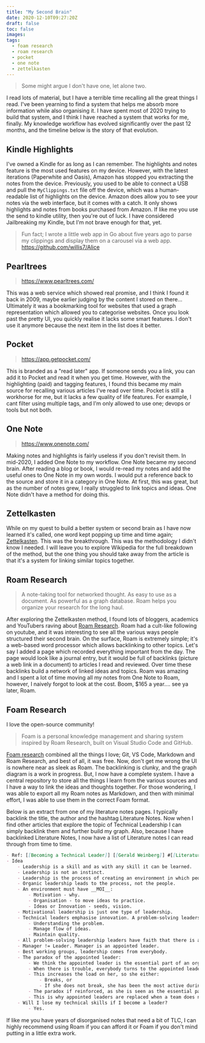 ```yaml
---
title: "My Second Brain"
date: 2020-12-10T09:27:20Z
draft: false
toc: false
images:
tags:
  - foam research
  - roam research
  - pocket
  - one note
  - zettelkasten
---
```


> Some might argue I don't have one, let alone two.

I read lots of material, but I have a terrible time recalling all the great things I read. I've been yearning to find a system that helps me absorb more information while also organising it. I have spent most of 2020 trying to build that system, and I think I have reached a system that works for me, finally. My knowledge workflow has evolved significantly over the past 12 months, and the timeline below is the story of that evolution.

## Kindle Highlights
I've owned a Kindle for as long as I can remember. The highlights and notes feature is the most used features on my device. However, with the latest iterations (Paperwhite and Oasis), Amazon has stopped you extracting the notes from the device. Previously, you used to be able to connect a USB and pull the `MyClippings.txt` file off the device, which was a human-readable list of highlights on the device. Amazon does allow you to see your notes via the web interface, but it comes with a catch. It only shows highlights and notes from books purchased from Amazon. If like me you use the send to kindle utility, then you're out of luck. I have considered Jailbreaking my Kindle, but I'm not brave enough for that, yet.

> Fun fact; I wrote a little web app in Go about five years ago to parse my clippings and display them on a carousel via a web app.
https://github.com/willis7/Alice

## Pearltrees
> https://www.pearltrees.com/

This was a web service which showed real promise, and I think I found it back in 2009, maybe earlier judging by the content I stored on there... Ultimately it was a bookmarking tool for websites that used a graph representation which allowed you to categorise websites. Once you look past the pretty UI, you quickly realise it lacks some smart features. I don't use it anymore because the next item in the list does it better.

## Pocket
> https://app.getpocket.com/

This is branded as a "read later" app. If someone sends you a link, you can add it to Pocket and read it when you get time. However, with the highlighting (paid) and tagging features, I found this became my main source for recalling various articles I've read over time. Pocket is still a workhorse for me, but it lacks a few quality of life features. For example, I cant filter using multiple tags, and I'm only allowed to use one; devops or tools but not both.

## One Note
> https://www.onenote.com/

Making notes and highlights is fairly useless if you don't revisit them. In mid-2020, I added One Note to my workflow. One Note became my second brain. After reading a blog or book, I would re-read my notes and add the useful ones to One Note in my own words. I would put a reference back to the source and store it in a category in One Note. At first, this was great, but as the number of notes grew, I really struggled to link topics and ideas. One Note didn't have a method for doing this.

## Zettelkasten
While on my quest to build a better system or second brain as I have now learned it's called, one word kept popping up time and time again; [Zettelkasten](https://en.wikipedia.org/wiki/Zettelkasten). This was the breakthrough. This was the methodology I didn't know I needed. I will leave you to explore Wikipedia for the full breakdown of the method, but the one thing you should take away from the article is that it's a system for linking similar topics together.

## Roam Research
> A note-taking tool for networked thought.
> As easy to use as a document. As powerful as a graph database. Roam helps you organize your research for the long haul.

After exploring the Zettelkasten method, I found lots of bloggers, academics and YouTubers raving about [Roam Research](https://roamresearch.com/). Roam had a cult-like following on youtube, and it was interesting to see all the various ways people structured their second brain. On the surface, Roam is extremely simple; it's a web-based word processor which allows backlinking to other topics. Let's say I added a page which recorded everything important from the day. The page would look like a journal entry, but it would be full of backlinks (picture a web link in a document) to articles I read and reviewed. Over time these backlinks build a network of linked ideas and topics. Roam was amazing and I spent a lot of time moving all my notes from One Note to Roam, however, I naively forgot to look at the cost. Boom, $165 a year.... see ya later, Roam.

## Foam Research
I love the open-source community!

> Foam is a personal knowledge management and sharing system inspired by Roam Research, built on Visual Studio Code and GitHub.

[Foam research](https://foambubble.github.io/foam/) combined all the things I love; Git, VS Code, Markdown and Roam Research, and best of all, it was free. Now, don't get me wrong the UI is nowhere near as sleek as Roam. The backlinking is clunky, and the graph diagram is a work in progress. But, I now have a complete system. I have a central repository to store all the things I learn from the various sources and I have a way to link the ideas and thoughts together. For those wondering, I was able to export all my Roam notes as Markdown, and then with minimal effort, I was able to use them in the correct Foam format.

Below is an extract from one of my literature notes pages. I typically backlink the title, the author and the hashtag Literature Notes. Now when I find other articles that explore the topic of Technical Leadership I can simply backlink them and further build my graph. Also, because I have backlinked Literature Notes, I now have a list of Literature notes I can read through from time to time.

``` markdown
- Ref: [[Becoming a Technical Leader]] [[Gerald Weinberg]] #[[Literature Notes]] 
- Idea
    - Leadership is a skill and as with any skill it can be learned.
    - Leadership is not an instinct.
    - Leadership is the process of creating an environment in which people become empowered.
    - Organic leadership leads to the process, not the people.
    - An environment must have __MOI__:
        - Motivation - why.
        - Organisation - to move ideas to practice.
        - Ideas or Innovation - seeds, vision.
    - Motivational leadership is just one type of leadership.
    - Technical leaders emphasise innovation. A problem-solving leadership style consist on:
        - Understanding the problem.
        - Manage flow of ideas.
        - Maintain quality.
    - All problem-solving leadership leaders have faith that there is always a better way.
    - Manager != Leader. Manager is an appointed leader.
    - Best working groups, leadership comes from everybody.
    - The paradox of the appointed leader:
        - We think the appointed leader is the essential part of an organisation, so
        - When there is trouble, everybody turns to the appointed leader, so
        - This increases the load on her, so she either:
            - Breaks, or
            - If she does not break, she has been the most active during the crisis, so
        - The paradox if reinforced, as she is seen as the essential part during the crisis.
        - This is why appointed leaders are replaced when a team does not perform. This is a fallacy. Systems are not linear.
    - Will I lose my technical skills if I become a leader?
        - Yes.

```

If like me you have years of disorganised notes that need a bit of TLC, I can highly recommend using Roam if you can afford it or Foam if you don't mind putting in a little extra work.